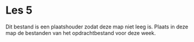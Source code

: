 # Les 5

Dit bestand is een plaatshouder zodat deze map niet leeg is.
Plaats in deze map de bestanden van het opdrachtbestand voor deze week.

